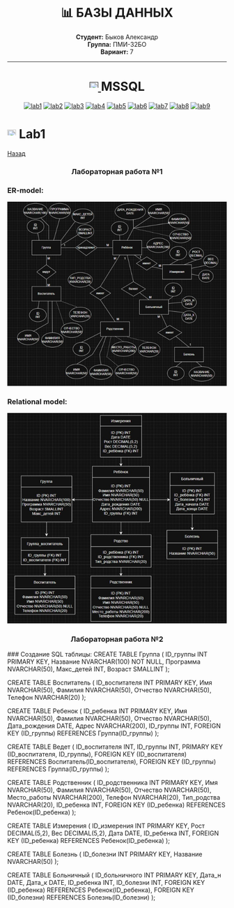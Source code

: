 <h1 align="center">📊 БАЗЫ ДАННЫХ</h1>

<div align="center">
  
  **Студент:** Быков Александр  
  **Группа:** ПМИ-32БО  
  **Вариант:** 7

</div>

---

<h1 name="content" align="center">
  <a href="">
    <img src="https://github.com/user-attachments/assets/e080adec-6af7-4bd2-b232-d43cb37024ac" width="20" height="20"/>
  </a> 
  MSSQL
</h1>

<p align="center">
  <a href="#-lab1"><img alt="lab1" src="https://img.shields.io/badge/Lab1-blue"></a> 
  <a href="#-lab2"><img alt="lab2" src="https://img.shields.io/badge/Lab2-red"></a>
  <a href="#-lab3"><img alt="lab3" src="https://img.shields.io/badge/Lab3-green"></a>
  <a href="#-lab4"><img alt="lab4" src="https://img.shields.io/badge/Lab4-yellow"></a>
  <a href="#-lab5"><img alt="lab5" src="https://img.shields.io/badge/Lab5-gray"></a>
  <a href="#-lab6"><img alt="lab6" src="https://img.shields.io/badge/Lab6-orange"></a> 
  <a href="#-lab7"><img alt="lab7" src="https://img.shields.io/badge/Lab7-brown"></a>
  <a href="#-lab8"><img alt="lab8" src="https://img.shields.io/badge/Lab8-purple"></a>
  <a href="#-lab9"><img alt="lab9" src="https://img.shields.io/badge/Lab9-violet"></a> 
</p>

# <a id="-lab1"></a><img src="https://github.com/user-attachments/assets/e080adec-6af7-4bd2-b232-d43cb37024ac" width="20" height="20"/> Lab1
[Назад](#content)

<h3 align="center">
  Лабораторная работа №1
</h3>

### ER-model:
![ER-model](https://github.com/BykovAlexandr/BD/blob/main/Модели/ER.jpg)

### Relational model:
![REL-model](https://github.com/BykovAlexandr/BD/blob/main/Модели/Реляционная%20модель.jpg)

<h3 align="center">
  Лабораторная работа №2
</h3>
### Создание SQL таблицы:
CREATE TABLE Группа (
    ID_группы INT PRIMARY KEY,
    Название NVARCHAR(100) NOT NULL,
    Программа NVARCHAR(50),
    Макс_детей INT,
    Возраст SMALLINT
);

CREATE TABLE Воспитатель (
    ID_воспитателя INT PRIMARY KEY,
    Имя NVARCHAR(50),
    Фамилия NVARCHAR(50),
    Отчество NVARCHAR(50),
    Телефон NVARCHAR(20)
);

CREATE TABLE Ребенок (
    ID_ребенка INT PRIMARY KEY,
    Имя NVARCHAR(50),
    Фамилия NVARCHAR(50),
    Отчество NVARCHAR(50),
    Дата_рождения DATE,
    Адрес NVARCHAR(200),
    ID_группы INT,
    FOREIGN KEY (ID_группы) REFERENCES Группа(ID_группы)
);

CREATE TABLE Ведет (
    ID_воспитателя INT,
    ID_группы INT,
    PRIMARY KEY (ID_воспитателя, ID_группы),
    FOREIGN KEY (ID_воспитателя) REFERENCES Воспитатель(ID_воспитателя),
    FOREIGN KEY (ID_группы) REFERENCES Группа(ID_группы)
);

CREATE TABLE Родственник (
    ID_родственника INT PRIMARY KEY,
    Имя NVARCHAR(50),
    Фамилия NVARCHAR(50),
    Отчество NVARCHAR(50),
    Место_работы NVARCHAR(200),
    Телефон NVARCHAR(20),
    Тип_родства NVARCHAR(20),
    ID_ребенка INT,
    FOREIGN KEY (ID_ребенка) REFERENCES Ребенок(ID_ребенка)
);

CREATE TABLE Измерения (
    ID_измерения INT PRIMARY KEY,
    Рост DECIMAL(5,2),
    Вес DECIMAL(5,2),
    Дата DATE,
    ID_ребенка INT,
    FOREIGN KEY (ID_ребенка) REFERENCES Ребенок(ID_ребенка)
);

CREATE TABLE Болезнь (
    ID_болезни INT PRIMARY KEY,
    Название NVARCHAR(50)
);

CREATE TABLE Больничный (
    ID_больничного INT PRIMARY KEY,
    Дата_н DATE,
    Дата_к DATE,
    ID_ребенка INT,
    ID_болезни INT,
    FOREIGN KEY (ID_ребенка) REFERENCES Ребенок(ID_ребенка),
    FOREIGN KEY (ID_болезни) REFERENCES Болезнь(ID_болезни)
);

